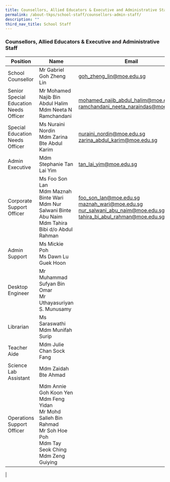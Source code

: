 ```yaml
---
title: Counsellors, Allied Educators & Executive and Administrative Staff
permalink: /about-tkps/school-staff/counsellors-admin-staff/
description: ""
third_nav_title: School Staff
---
```

### **Counsellors, Allied Educators & Executive and Administrative Staff**

| Position | Name | Email |
|---|---|---|
| School Counsellor |  Mr Gabriel Goh Zheng Lin  | goh_zheng_lin@moe.edu.sg|
| Senior Special Education Needs Officer |  Mr Mohamed Najib Bin Abdul Halim<br>Mdm Neeta N Ramchandani | mohamed_najib_abdul_halim@moe.edu.sg<br>ramchandani_neeta_naraindas@moe.edu.sg
| Special Education Needs Officer |  Ms Nuraini Nordin<br>Mdm Zarina Bte Abdul Karim | nuraini_nordin@moe.edu.sg<br>zarina_abdul_karim@moe.edu.sg
| Admin Executive |  Mdm Stephanie Tan Lai Yim  | tan_lai_yim@moe.edu.sg
| Corporate Support Officer |  Ms Foo Son Lan<br>Mdm Maznah Binte Wari<br>Mdm Nur Salwani Binte Abu Naim<br>Mdm Tahira Bibi d/o Abdul Rahman | foo_son_lan@moe.edu.sg<br>maznah_wari@moe.edu.sg<br>nur_salwani_abu_naim@moe.edu.sg<br>tahira_bi_abul_rahman@moe.edu.sg
| Admin Support | Ms Mickie Poh<br>Ms Dawn Lu Guek Hoon |
| Desktop Engineer | Mr Muhammad Sufyan Bin Omar<br>Mr Uthayasuriyan S. Munusamy |
| Librarian |  Ms Saraswathi <br> Mdm Munifah Surip |
| Teacher Aide |  Mdm Julie Chan Sock Fang |
| Science Lab Assistant |  Mdm Zaidah Bte Ahmad |
| Operations Support Officer |  Mdm Annie Goh Koon Yen<br>Mdm Feng Yidan<br>Mr Mohd Salleh Bin Rahmad<br>Mr Soh Hoe Poh<br>Mdm Tay Seok Ching<br>Mdm Zeng Guiying |
|